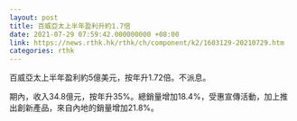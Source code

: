 ```yaml
---
layout: post
title: 百威亞太上半年盈利升約1.7倍
date: 2021-07-29 07:59:42.000000000 +08:00
link: https://news.rthk.hk/rthk/ch/component/k2/1603129-20210729.htm
categories: rthk
---
```


百威亞太上半年盈利約5億美元，按年升1.72倍。不派息。

期內，收入34.8億元，按年升35%。總銷量增加18.4%，受惠宣傳活動，加上推出創新產品，來自內地的銷量增加21.8%。
